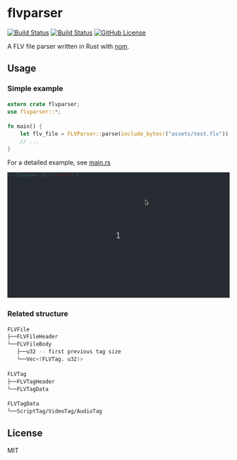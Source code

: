 # flvparser

[![Build Status](https://travis-ci.org/koushiro/flvparser.svg?branch=master)](https://travis-ci.org/koushiro/flvparser)
[![Build Status](https://ci.appveyor.com/api/projects/status/github/koushiro/flvparser?branch=master&svg=true)](https://ci.appveyor.com/project/koushiro/flvparser)
[![GitHub License](https://img.shields.io/github/license/koushiro/flvparser.svg)](https://github.com/koushiro/flvparser/blob/master/LICENSE)

A FLV file parser written in Rust with [nom](https://github.com/Geal/nom).

## Usage

### Simple example

```rust
extern crate flvparser;
use flvparser::*;

fn main() {
    let flv_file = FLVParser::parse(include_bytes!("assets/test.flv")).unwrap();
    // ...
}
```

For a detailed example, see [main.rs](src/main.rs)

![](assets/usage.gif)

### Related structure

```bash
FLVFile
├──FLVFileHeader
└──FLVFileBody
   ├──u32 -- first previous tag size
   └──Vec<(FLVTag. u32)>
    
FLVTag
├──FLVTagHeader
└──FLVTagData

FLVTagData
└──ScriptTag/VideoTag/AudioTag

```

## License

MIT
